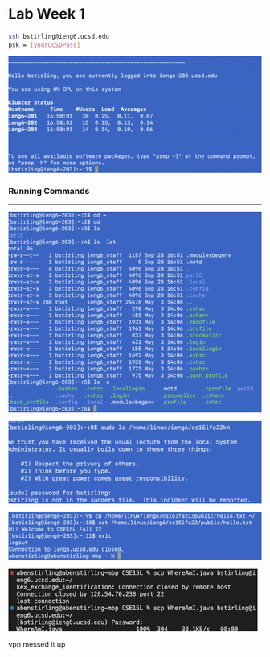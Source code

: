 # Lab Week 1

```bash
ssh bstirling@ieng6.ucsd.edu
psk = [yourUCSDPass]
```

![Untitled](Lab%20Week%201%20ec72db670a664d90943bd082614b1550/Untitled.png)

### Running Commands

---

![Untitled](Lab%20Week%201%20ec72db670a664d90943bd082614b1550/Untitled%201.png)

![Untitled](Lab%20Week%201%20ec72db670a664d90943bd082614b1550/Untitled%202.png)

![Untitled](Lab%20Week%201%20ec72db670a664d90943bd082614b1550/Untitled%203.png)

![vpn messed it up](Lab%20Week%201%20ec72db670a664d90943bd082614b1550/Untitled%204.png)

vpn messed it up